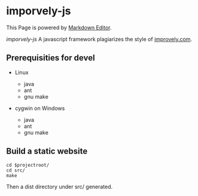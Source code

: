 # imporvely-js

This Page is powered by [Markdown Editor](https://jbt.github.io/markdown-editor/).

*imporvely-js*  A javascript framework plagiarizes the style of [improvely.com](https://demo.improvely.com).


## Prerequisities for devel

- Linux

  - java
  - ant
  - gnu make

- cygwin on Windows
	- java
	- ant
  	- gnu make

## Build a static website


```
cd $projectroot/
cd src/
make
```

Then a dist directory under src/ generated.